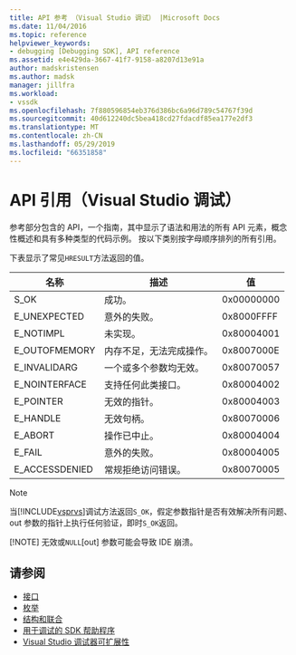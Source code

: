 ```yaml
---
title: API 参考 （Visual Studio 调试） |Microsoft Docs
ms.date: 11/04/2016
ms.topic: reference
helpviewer_keywords:
- debugging [Debugging SDK], API reference
ms.assetid: e4e429da-3667-41f7-9158-a8207d13e91a
author: madskristensen
ms.author: madsk
manager: jillfra
ms.workload:
- vssdk
ms.openlocfilehash: 7f880596854eb376d386bc6a96d789c54767f39d
ms.sourcegitcommit: 40d612240dc5bea418cd27fdacdf85ea177e2df3
ms.translationtype: MT
ms.contentlocale: zh-CN
ms.lasthandoff: 05/29/2019
ms.locfileid: "66351858"
---
```

# <a name="api-reference-visual-studio-debugging"></a>API 引用（Visual Studio 调试）
参考部分包含的 API，一个指南，其中显示了语法和用法的所有 API 元素，概念性概述和具有多种类型的代码示例。 按以下类别按字母顺序排列的所有引用。

 下表显示了常见`HRESULT`方法返回的值。

|名称|描述|值|
|----------|-----------------|-----------|
|S_OK|成功。|0x00000000|
|E_UNEXPECTED|意外的失败。|0x8000FFFF|
|E_NOTIMPL|未实现。|0x80004001|
|E_OUTOFMEMORY|内存不足，无法完成操作。|0x8007000E|
|E_INVALIDARG|一个或多个参数均无效。|0x80070057|
|E_NOINTERFACE|支持任何此类接口。|0x80004002|
|E_POINTER|无效的指针。|0x80004003|
|E_HANDLE|无效句柄。|0x80070006|
|E_ABORT|操作已中止。|0x80004004|
|E_FAIL|意外的失败。|0x80004005|
|E_ACCESSDENIED|常规拒绝访问错误。|0x80070005|

> [!NOTE]
> 当[!INCLUDE[vsprvs](../../../code-quality/includes/vsprvs_md.md)]调试方法返回`S_OK`，假定参数指针是否有效解决所有问题、 out 参数的指针上执行任何验证，即时`S_OK`返回。
>
> [!NOTE]
> 无效或`NULL`[out] 参数可能会导致 IDE 崩溃。

## <a name="see-also"></a>请参阅
- [接口](../../../extensibility/debugger/reference/interfaces-visual-studio-debugging.md)
- [枚举](../../../extensibility/debugger/reference/enumerations-visual-studio-debugging.md)
- [结构和联合](../../../extensibility/debugger/reference/structures-and-unions.md)
- [用于调试的 SDK 帮助程序](../../../extensibility/debugger/reference/sdk-helpers-for-debugging.md)
- [Visual Studio 调试器可扩展性](../../../extensibility/debugger/visual-studio-debugger-extensibility.md)